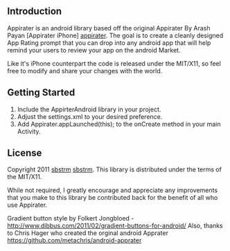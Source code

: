 Introduction
------------
Appirater is an android library based off the original Appirater By Arash Payan [Appirater iPhone] [appirater]. The goal is to 
create a cleanly designed App Rating prompt that you can drop into any android app that will help remind your users to 
review your app on the android Market.

Like it's iPhone counterpart the code is released under the MIT/X11, so feel free to modify and share your changes with 
the world.

Getting Started
---------------
1. Include the AppirterAndroid library in your project.
2. Adjust the settings.xml to your desired preference.
3. Add Appirater.appLaunched(this); to the onCreate method in your main Activity.

License
-------
Copyright 2011 [sbstrm] [sbstrm].
This library is distributed under the terms of the MIT/X11.

While not required, I greatly encourage and appreciate any improvements that you make
to this library be contributed back for the benefit of all who use Appirater.

[appirater]: https://github.com/arashpayan/appirater/
[sbstrm]: http://sbstrm.co.jp

Gradient button style by Folkert Jongbloed - http://www.dibbus.com/2011/02/gradient-buttons-for-android/
Also, thanks to Chris Hager who created the orginal android Apprater https://github.com/metachris/android-apprater